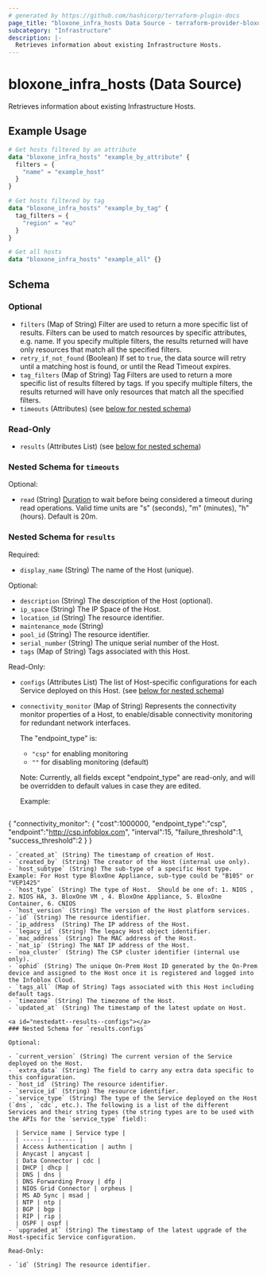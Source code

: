 ```yaml
---
# generated by https://github.com/hashicorp/terraform-plugin-docs
page_title: "bloxone_infra_hosts Data Source - terraform-provider-bloxone"
subcategory: "Infrastructure"
description: |-
  Retrieves information about existing Infrastructure Hosts.
---
```


# bloxone_infra_hosts (Data Source)

Retrieves information about existing Infrastructure Hosts.

## Example Usage

```terraform
# Get hosts filtered by an attribute
data "bloxone_infra_hosts" "example_by_attribute" {
  filters = {
    "name" = "example_host"
  }
}

# Get hosts filtered by tag
data "bloxone_infra_hosts" "example_by_tag" {
  tag_filters = {
    "region" = "eu"
  }
}

# Get all hosts
data "bloxone_infra_hosts" "example_all" {}
```

<!-- schema generated by tfplugindocs -->
## Schema

### Optional

- `filters` (Map of String) Filter are used to return a more specific list of results. Filters can be used to match resources by specific attributes, e.g. name. If you specify multiple filters, the results returned will have only resources that match all the specified filters.
- `retry_if_not_found` (Boolean) If set to `true`, the data source will retry until a matching host is found, or until the Read Timeout expires.
- `tag_filters` (Map of String) Tag Filters are used to return a more specific list of results filtered by tags. If you specify multiple filters, the results returned will have only resources that match all the specified filters.
- `timeouts` (Attributes) (see [below for nested schema](#nestedatt--timeouts))

### Read-Only

- `results` (Attributes List) (see [below for nested schema](#nestedatt--results))

<a id="nestedatt--timeouts"></a>
### Nested Schema for `timeouts`

Optional:

- `read` (String) [Duration](https://pkg.go.dev/time#ParseDuration) to wait before being considered a timeout during read operations. Valid time units are "s" (seconds), "m" (minutes), "h" (hours). Default is 20m.


<a id="nestedatt--results"></a>
### Nested Schema for `results`

Required:

- `display_name` (String) The name of the Host (unique).

Optional:

- `description` (String) The description of the Host (optional).
- `ip_space` (String) The IP Space of the Host.
- `location_id` (String) The resource identifier.
- `maintenance_mode` (String)
- `pool_id` (String) The resource identifier.
- `serial_number` (String) The unique serial number of the Host.
- `tags` (Map of String) Tags associated with this Host.

Read-Only:

- `configs` (Attributes List) The list of Host-specific configurations for each Service deployed on this Host. (see [below for nested schema](#nestedatt--results--configs))
- `connectivity_monitor` (Map of String) Represents the connectivity monitor properties of a Host, to enable/disable connectivity monitoring for redundant network interfaces.

  The "endpoint_type" is:
  - `"csp"` for enabling monitoring
  - `""` for disabling monitoring (default)

  Note: Currently, all fields except "endpoint_type" are read-only, and will be overridden to default values in case they are edited.

  Example:
  ```
{
    "connectivity_monitor": {
      "cost":1000000,
      "endpoint_type":"csp",
      "endpoint":"http://csp.infoblox.com",
      "interval":15,
      "failure_threshold":1,
      "success_threshold":2
    }
  }
```
- `created_at` (String) The timestamp of creation of Host.
- `created_by` (String) The creator of the Host (internal use only).
- `host_subtype` (String) The sub-type of a specific Host type.  Example: For Host type BloxOne Appliance, sub-type could be "B105" or "VEP1425"
- `host_type` (String) The type of Host.  Should be one of: 1. NIOS , 2. NIOS HA, 3. BloxOne VM , 4. BloxOne Appliance, 5. BloxOne Container, 6. CNIOS
- `host_version` (String) The version of the Host platform services.
- `id` (String) The resource identifier.
- `ip_address` (String) The IP address of the Host.
- `legacy_id` (String) The legacy Host object identifier.
- `mac_address` (String) The MAC address of the Host.
- `nat_ip` (String) The NAT IP address of the Host.
- `noa_cluster` (String) The CSP cluster identifier (internal use only).
- `ophid` (String) The unique On-Prem Host ID generated by the On-Prem device and assigned to the Host once it is registered and logged into the Infoblox Cloud.
- `tags_all` (Map of String) Tags associated with this Host including default tags.
- `timezone` (String) The timezone of the Host.
- `updated_at` (String) The timestamp of the latest update on Host.

<a id="nestedatt--results--configs"></a>
### Nested Schema for `results.configs`

Optional:

- `current_version` (String) The current version of the Service deployed on the Host.
- `extra_data` (String) The field to carry any extra data specific to this configuration.
- `host_id` (String) The resource identifier.
- `service_id` (String) The resource identifier.
- `service_type` (String) The type of the Service deployed on the Host (`dns`, `cdc`, etc.). The following is a list of the different Services and their string types (the string types are to be used with the APIs for the `service_type` field):

  | Service name | Service type | 
  | ------ | ------ | 
  | Access Authentication | authn | 
  | Anycast | anycast | 
  | Data Connector | cdc | 
  | DHCP | dhcp | 
  | DNS | dns | 
  | DNS Forwarding Proxy | dfp | 
  | NIOS Grid Connector | orpheus | 
  | MS AD Sync | msad | 
  | NTP | ntp | 
  | BGP | bgp | 
  | RIP | rip | 
  | OSPF | ospf |
- `upgraded_at` (String) The timestamp of the latest upgrade of the Host-specific Service configuration.

Read-Only:

- `id` (String) The resource identifier.

